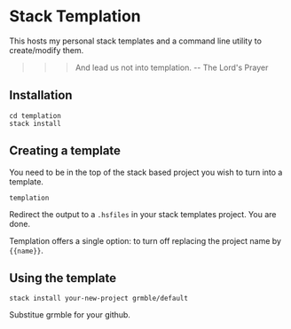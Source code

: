 # Stack Templation

This hosts my personal stack templates and a command line utility to create/modify them.

>>> And lead us not into templation.
>>> -- The Lord's Prayer

## Installation

    cd templation
    stack install

## Creating a template

You need to be in the top of the stack based project
you wish to turn into a template.

    templation

Redirect the output to a `.hsfiles` in your stack templates
project.  You are done.

Templation offers a single option: to turn off replacing
the project name by `{{name}}`.

## Using the template

    stack install your-new-project grmble/default

Substitue grmble for your github.
